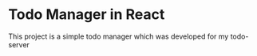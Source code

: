 # Todo Manager in React

This project is a simple todo manager which was developed for my todo-server
